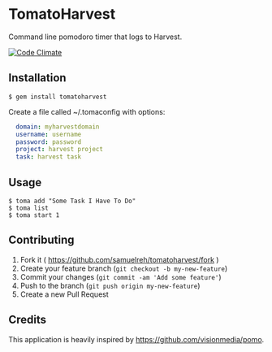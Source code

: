 # TomatoHarvest
Command line pomodoro timer that logs to Harvest.

[![Code Climate](https://codeclimate.com/github/samuelreh/tomatoharvest.png)](https://codeclimate.com/github/samuelreh/tomatoharvest)

## Installation

    $ gem install tomatoharvest
    
Create a file called ~/.tomaconfig with options:
```yaml
  domain: myharvestdomain
  username: username
  password: password
  project: harvest project
  task: harvest task
```

## Usage

    $ toma add "Some Task I Have To Do"
    $ toma list
    $ toma start 1

## Contributing

1. Fork it ( https://github.com/samuelreh/tomatoharvest/fork )
2. Create your feature branch (`git checkout -b my-new-feature`)
3. Commit your changes (`git commit -am 'Add some feature'`)
4. Push to the branch (`git push origin my-new-feature`)
5. Create a new Pull Request

## Credits
This application is heavily inspired by https://github.com/visionmedia/pomo.
